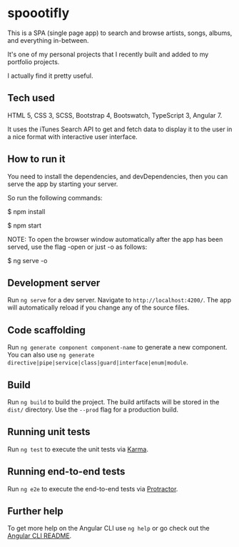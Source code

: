 # spoootifly

This is a SPA (single page app) to search and browse artists, songs, albums, and everything in-between.

It's one of my personal projects that I recently built and added to my portfolio projects. 
  
I actually find it pretty useful.

## Tech used

HTML 5, CSS 3, SCSS, Bootstrap 4, Bootswatch, TypeScript 3, Angular 7.

It uses the iTunes Search API to get and fetch data to display it to the user in a nice format with interactive user interface. 

## How to run it

You need to install the dependencies, and devDependencies, then you can serve the app by starting your server.

So run the following commands:

$ npm install

$ npm start

NOTE: To open the browser window automatically after the app has been served, use the flag -open or just -o as follows:

$ ng serve -o

## Development server

Run `ng serve` for a dev server. Navigate to `http://localhost:4200/`. The app will automatically reload if you change any of the source files.

## Code scaffolding

Run `ng generate component component-name` to generate a new component. You can also use `ng generate directive|pipe|service|class|guard|interface|enum|module`.

## Build

Run `ng build` to build the project. The build artifacts will be stored in the `dist/` directory. Use the `--prod` flag for a production build.

## Running unit tests

Run `ng test` to execute the unit tests via [Karma](https://karma-runner.github.io).

## Running end-to-end tests

Run `ng e2e` to execute the end-to-end tests via [Protractor](http://www.protractortest.org/).

## Further help

To get more help on the Angular CLI use `ng help` or go check out the [Angular CLI README](https://github.com/angular/angular-cli/blob/master/README.md).
